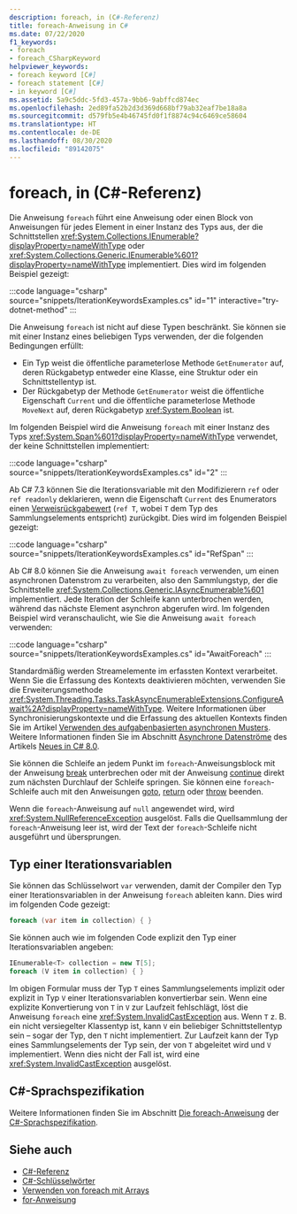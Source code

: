 ```yaml
---
description: foreach, in (C#-Referenz)
title: foreach-Anweisung in C#
ms.date: 07/22/2020
f1_keywords:
- foreach
- foreach_CSharpKeyword
helpviewer_keywords:
- foreach keyword [C#]
- foreach statement [C#]
- in keyword [C#]
ms.assetid: 5a9c5ddc-5fd3-457a-9bb6-9abffcd874ec
ms.openlocfilehash: 2ed89fa52b2d3d369d668bf79ab32eaf7be18a8a
ms.sourcegitcommit: d579fb5e4b46745fd0f1f8874c94c6469ce58604
ms.translationtype: HT
ms.contentlocale: de-DE
ms.lasthandoff: 08/30/2020
ms.locfileid: "89142075"
---
```

# <a name="foreach-in-c-reference"></a>foreach, in (C#-Referenz)

Die Anweisung `foreach` führt eine Anweisung oder einen Block von Anweisungen für jedes Element in einer Instanz des Typs aus, der die Schnittstellen <xref:System.Collections.IEnumerable?displayProperty=nameWithType> oder <xref:System.Collections.Generic.IEnumerable%601?displayProperty=nameWithType> implementiert. Dies wird im folgenden Beispiel gezeigt:

:::code language="csharp" source="snippets/IterationKeywordsExamples.cs" id="1" interactive="try-dotnet-method" :::

Die Anweisung `foreach` ist nicht auf diese Typen beschränkt. Sie können sie mit einer Instanz eines beliebigen Typs verwenden, der die folgenden Bedingungen erfüllt:

- Ein Typ weist die öffentliche parameterlose Methode `GetEnumerator` auf, deren Rückgabetyp entweder eine Klasse, eine Struktur oder ein Schnittstellentyp ist.
- Der Rückgabetyp der Methode `GetEnumerator` weist die öffentliche Eigenschaft `Current` und die öffentliche parameterlose Methode `MoveNext` auf, deren Rückgabetyp <xref:System.Boolean> ist.

Im folgenden Beispiel wird die Anweisung `foreach` mit einer Instanz des Typs <xref:System.Span%601?displayProperty=nameWithType> verwendet, der keine Schnittstellen implementiert:

:::code language="csharp" source="snippets/IterationKeywordsExamples.cs" id="2" :::

Ab C# 7.3 können Sie die Iterationsvariable mit den Modifizierern `ref` oder `ref readonly` deklarieren, wenn die Eigenschaft `Current` des Enumerators einen [Verweisrückgabewert](ref.md#reference-return-values) (`ref T`, wobei `T` dem Typ des Sammlungselements entspricht) zurückgibt. Dies wird im folgenden Beispiel gezeigt:

:::code language="csharp" source="snippets/IterationKeywordsExamples.cs" id="RefSpan" :::

Ab C# 8.0 können Sie die Anweisung `await foreach` verwenden, um einen asynchronen Datenstrom zu verarbeiten, also den Sammlungstyp, der die Schnittstelle <xref:System.Collections.Generic.IAsyncEnumerable%601> implementiert. Jede Iteration der Schleife kann unterbrochen werden, während das nächste Element asynchron abgerufen wird. Im folgenden Beispiel wird veranschaulicht, wie Sie die Anweisung `await foreach` verwenden:

:::code language="csharp" source="snippets/IterationKeywordsExamples.cs" id="AwaitForeach" :::

Standardmäßig werden Streamelemente im erfassten Kontext verarbeitet. Wenn Sie die Erfassung des Kontexts deaktivieren möchten, verwenden Sie die Erweiterungsmethode <xref:System.Threading.Tasks.TaskAsyncEnumerableExtensions.ConfigureAwait%2A?displayProperty=nameWithType>. Weitere Informationen über Synchronisierungskontexte und die Erfassung des aktuellen Kontexts finden Sie im Artikel [Verwenden des aufgabenbasierten asynchronen Musters](../../../standard/asynchronous-programming-patterns/consuming-the-task-based-asynchronous-pattern.md). Weitere Informationen finden Sie im Abschnitt [Asynchrone Datenströme](../../whats-new/csharp-8.md#asynchronous-streams) des Artikels [Neues in C# 8.0](../../whats-new/csharp-8.md).

Sie können die Schleife an jedem Punkt im `foreach`-Anweisungsblock mit der Anweisung [break](break.md) unterbrechen oder mit der Anweisung [continue](continue.md) direkt zum nächsten Durchlauf der Schleife springen. Sie können eine `foreach`-Schleife auch mit den Anweisungen [goto](goto.md), [return](return.md) oder [throw](throw.md) beenden.

Wenn die `foreach`-Anweisung auf `null` angewendet wird, wird <xref:System.NullReferenceException> ausgelöst. Falls die Quellsammlung der `foreach`-Anweisung leer ist, wird der Text der `foreach`-Schleife nicht ausgeführt und übersprungen.

## <a name="type-of-an-iteration-variable"></a>Typ einer Iterationsvariablen

Sie können das Schlüsselwort `var` verwenden, damit der Compiler den Typ einer Iterationsvariablen in der Anweisung `foreach` ableiten kann. Dies wird im folgenden Code gezeigt:

```csharp
foreach (var item in collection) { }
```

Sie können auch wie im folgenden Code explizit den Typ einer Iterationsvariablen angeben:

```csharp
IEnumerable<T> collection = new T[5];
foreach (V item in collection) { }
```

Im obigen Formular muss der Typ `T` eines Sammlungselements implizit oder explizit in Typ `V` einer Iterationsvariablen konvertierbar sein. Wenn eine explizite Konvertierung von `T` in `V` zur Laufzeit fehlschlägt, löst die Anweisung `foreach` eine <xref:System.InvalidCastException> aus. Wenn `T` z. B. ein nicht versiegelter Klassentyp ist, kann `V` ein beliebiger Schnittstellentyp sein – sogar der Typ, den `T` nicht implementiert. Zur Laufzeit kann der Typ eines Sammlungselements der Typ sein, der von `T` abgeleitet wird und `V` implementiert. Wenn dies nicht der Fall ist, wird eine <xref:System.InvalidCastException> ausgelöst.

## <a name="c-language-specification"></a>C#-Sprachspezifikation

Weitere Informationen finden Sie im Abschnitt [Die foreach-Anweisung](~/_csharplang/spec/statements.md#the-foreach-statement) der [C#-Sprachspezifikation](~/_csharplang/spec/introduction.md).

## <a name="see-also"></a>Siehe auch

- [C#-Referenz](../index.md)
- [C#-Schlüsselwörter](index.md)
- [Verwenden von foreach mit Arrays](../../programming-guide/arrays/using-foreach-with-arrays.md)
- [for-Anweisung](for.md)
